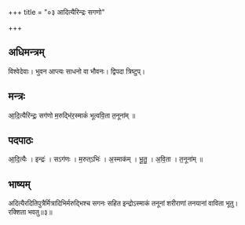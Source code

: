 +++
title = "०३ आदित्यैरिन्द्रः सगणो"

+++
## अधिमन्त्रम्
विश्वेदेवाः। भुवन आप्त्यः साधनो वा भौवनः। द्विपदा त्रिष्टुप्।

## मन्त्रः
आ॒दि॒त्यैरिन्द्रः॒ सग॑णो म॒रुद्भि॑र॒स्माकं॑ भूत्ववि॒ता त॒नूना॑म् ॥

## पदपाठः
आ॒दि॒त्यैः । इन्द्रः॑ । सऽग॑णः । म॒रुत्ऽभिः॑ । अ॒स्माक॑म् । भू॒तु॒ । अ॒वि॒ता । त॒नूना॑म् ॥

## भाष्यम्
अदित्यैरदितिपुत्रैर्मित्रादिभिर्मरुद्भिश्च सगनः सहित इन्द्रोऽस्माकं तनूनां शरीराणां तनयानां वाविता भूतु। रक्शिता भवतु॥३॥